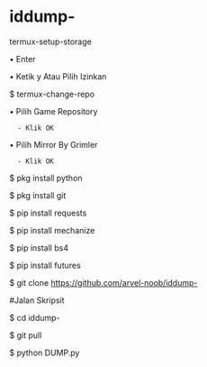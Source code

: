 # iddump-

termux-setup-storage  

   • Enter  

   • Ketik y Atau Pilih Izinkan  

$ termux-change-repo

   • Pilih Game Repository

      - Klik OK

   • Pilih Mirror By Grimler

      - Klik OK

$ pkg install python

$ pkg install git

$ pip install requests

$ pip install mechanize

$ pip install bs4

$ pip install futures

$ git clone https://github.com/arvel-noob/iddump-

#Jalan Skripsit

$ cd iddump-

$ git pull

$ python DUMP.py
